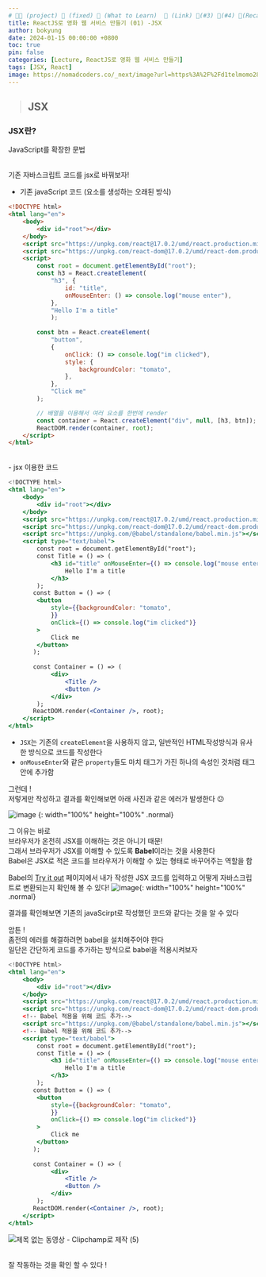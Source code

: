 ```yaml
---
# 👨‍💻 (project) 📌 (fixed) 📖 (What to Learn)  🌱 (Link) 🧷(#3) 📌(#4) 👀(Recap)
title: ReactJS로 영화 웹 서비스 만들기 (01) -JSX
author: bokyung
date: 2024-01-15 00:00:00 +0800
toc: true
pin: false
categories: [Lecture, ReactJS로 영화 웹 서비스 만들기]
tags: [JSX, React]
image: https://nomadcoders.co/_next/image?url=https%3A%2F%2Fd1telmomo28umc.cloudfront.net%2Fmedia%2Fpublic%2Fthumbnails%2Freact-for-beginners.jpeg&w=1920&q=75
---
```


> ## JSX

### JSX란?

JavaScript를 확장한 문법

<html lang="en">
    <body>
        <div id="root"></div>
    </body>
    <script src="https://unpkg.com/react@17.0.2/umd/react.production.min.js"></script>
    <script src="https://unpkg.com/react-dom@17.0.2/umd/react-dom.production.min.js"></script>
    <script>
        const root = document.getElementById("root");
        const title = React.createElement(
            "h3", {
                id: "title",
                onMouseEnter: () => console.log("mouse enter"),
            }, 
            "Hello I'm a title"
        );
        const btn = React.createElement(
            "button", 
            {
                onClick: () => console.log("im clicked"),
                style: {
                    backgroundColor: "tomato",
                },
            }, 
            "Click me"
        );
        const container = React.createElement("div", null, [title, btn]);
        ReactDOM.render(container, root);
    </script>
</html>

<br>
기존 자바스크립트 코드를 jsx로 바꿔보자!

- 기존 javaScript 코드 (요소를 생성하는 오래된 방식)

```html
<!DOCTYPE html>
<html lang="en">
    <body>
        <div id="root"></div>
    </body>
    <script src="https://unpkg.com/react@17.0.2/umd/react.production.min.js"></script>
    <script src="https://unpkg.com/react-dom@17.0.2/umd/react-dom.production.min.js"></script>
    <script>
        const root = document.getElementById("root");
        const h3 = React.createElement(
            "h3", {
                id: "title",
                onMouseEnter: () => console.log("mouse enter"),
            }, 
            "Hello I'm a title"
            );
    
        const btn = React.createElement(
            "button", 
            {
                onClick: () => console.log("im clicked"),
                style: {
                    backgroundColor: "tomato",
                },
            }, 
            "Click me"
        );

        // 배열을 이용해서 여러 요소를 한번에 render
        const container = React.createElement("div", null, [h3, btn]);
        ReactDOM.render(container, root);
    </script>
</html>
```
<br>
- jsx 이용한 코드

```jsx
<!DOCTYPE html>
<html lang="en">
    <body>
        <div id="root"></div>
    </body>
    <script src="https://unpkg.com/react@17.0.2/umd/react.production.min.js"></script>
    <script src="https://unpkg.com/react-dom@17.0.2/umd/react-dom.production.min.js"></script>
    <script src="https://unpkg.com/@babel/standalone/babel.min.js"></script>
    <script type="text/babel">
        const root = document.getElementById("root");
        const Title = () => (
            <h3 id="title" onMouseEnter={() => console.log("mouse enter")}>
                Hello I'm a title
            </h3>
        );
       const Button = () => (
        <button 
            style={{backgroundColor: "tomato",
            }}
            onClick={() => console.log("im clicked")}
        >
            Click me
        </button>
       );
       
       const Container = () => (
            <div>
                <Title />
                <Button />
            </div>
        );
       ReactDOM.render(<Container />, root);
    </script>
</html>
```

- `JSX`는 기존의 `createElement`을 사용하지 않고, 일반적인 HTML작성방식과 유사한 방식으로 코드를 작성한다<br>
- `onMouseEnter`와 같은 `property`들도 마치 태그가 가진 하나의 속성인 것처럼 태그 안에 추가함

그런데 ! <br>
저렇게만 작성하고 결과를 확인해보면 아래 사진과 같은 에러가 발생한다 😕

![image](https://github.com/bokyung39/intro-me/assets/72790694/42a9d80b-132c-4d11-bfc4-f9727fd16bf6)
{: width="100%" height="100%" .normal}

그 이유는 바로 <br>
브라우저가 온전히 JSX를 이해하는 것은 아니기 때문! <br>
그래서 브라우저가 JSX를 이해할 수 있도록 **Babel**이라는 것을 사용한다 <br>
Babel은 JSX로 적은 코드를 브라우저가 이해할 수 있는 형태로 바꾸어주는 역할을 함

Babel의 [Try it out](https://babeljs.io/repl) 페이지에서 내가 작성한 JSX 코드를 입력하고 어떻게 자바스크립트로 변환되는지 확인해 볼 수 있다!
![image](https://github.com/bokyung39/intro-me/assets/72790694/393e4a3d-d8b9-49f3-8cfe-d3d571c78e03){: width="100%" height="100%" .normal}

결과를 확인해보면 기존의 javaScirpt로 작성했던 코드와 같다는 것을 알 수 있다

암튼 ! <br>
좀전의 에러를 해결하려면 babel을 설치해주어야 한다 <br>
일단은 간단하게 코드를 추가하는 방식으로 babel을 적용시켜보자 <br>

```jsx
<!DOCTYPE html>
<html lang="en">
    <body>
        <div id="root"></div>
    </body>
    <script src="https://unpkg.com/react@17.0.2/umd/react.production.min.js"></script>
    <script src="https://unpkg.com/react-dom@17.0.2/umd/react-dom.production.min.js"></script> 
    <!-- Babel 적용을 위해 코드 추가-->
    <script src="https://unpkg.com/@babel/standalone/babel.min.js"></script>
    <!-- Babel 적용을 위해 코드 추가-->
    <script type="text/babel"> 
        const root = document.getElementById("root");
        const Title = () => (
            <h3 id="title" onMouseEnter={() => console.log("mouse enter")}>
                Hello I'm a title
            </h3>
        );
       const Button = () => (
        <button 
            style={{backgroundColor: "tomato",
            }}
            onClick={() => console.log("im clicked")}
        >
            Click me
        </button>
       );
       
       const Container = () => (
            <div>
                <Title />
                <Button />
            </div>
        );
       ReactDOM.render(<Container />, root);
    </script>
</html>
```

![제목 없는 동영상 - Clipchamp로 제작 (5)](https://github.com/bokyung39/intro-me/assets/72790694/12ef2701-6cd5-4373-9cba-34da110751f7)

<br>
잘 작동하는 것을 확인 할 수 있다 !